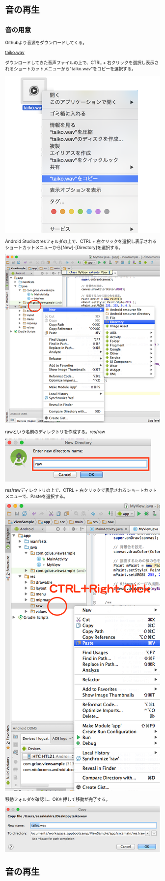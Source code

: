 # 音の再生

## 音の用意

Githubより音源をダウンロードしてくる。

[taiko.wav](https://github.com/FabKuraBase/Android-docs/blob/master/res/taiko.wav)

ダウンロードしてきた音声ファイルの上で、CTRL + 右クリックを選択し表示されるショートカットメニューから"taiko.wav"をコピーを選択する。

![](chapter7/pre0701.png)

Android Studioのresフォルダの上で、CTRL + 右クリックを選択し表示されるショートカットメニューから[New]-[Directory]を選択する。

![](chapter7/pre0702.png)

rawという名前のディレクトリを作成する。res/raw

![](chapter7/pre0703.png)

res/rawディレクトリの上で、CTRL + 右クリックで表示されるショートカットメニューで、Pasteを選択する。

![](chapter7/pre0704.png)

移動フォルダを確認し、OKを押して移動が完了する。

![](chapter7/pre0705.png)

# 音の再生



